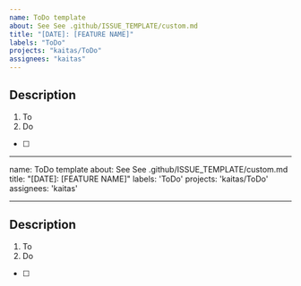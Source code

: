 ```yaml
---
name: ToDo template
about: See See .github/ISSUE_TEMPLATE/custom.md
title: "[DATE]: [FEATURE NAME]"
labels: "ToDo"
projects: "kaitas/ToDo"
assignees: "kaitas"
---
```


## Description

1. To
2. Do

- [ ]

---

name: ToDo template
about: See See .github/ISSUE_TEMPLATE/custom.md
title: "[DATE]: [FEATURE NAME]"
labels: 'ToDo'
projects: 'kaitas/ToDo'
assignees: 'kaitas'

---

## Description

1. To
2. Do

- [ ]
